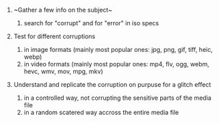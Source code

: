 1. ~Gather a few info on the subject~
    1. search for "corrupt" and for "error" in iso specs
1. Test for different corruptions
    1. in image formats (mainly most popular ones: jpg, png, gif, tiff, heic, webp)
    1. in video formats (mainly most popular ones: mp4, flv, ogg, webm, hevc, wmv, mov, mpg, mkv)
  
1. Understand and replicate the corruption on purpuse for a glitch effect
    1. in a controlled way, not corrupting the sensitive parts of the media file
    1. in a random scatered way accross the entire media file